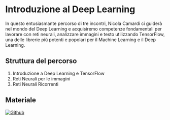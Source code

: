 # Introduzione al Deep Learning

In questo entusiasmante percorso di tre incontri, Nicola Camardi ci guiderà nel mondo del Deep Learning e acquisiremo competenze fondamentali per lavorare con reti neurali, analizzare immagini e testo utilizzando TensorFlow, una delle librerie più potenti e popolari per il Machine Learning e il Deep Learning.

## Struttura del percorso

1. Introduzione a Deep Learning e TensorFlow
2. Reti Neurali per le immagini
3. Reti Neurali Ricorrenti

## Materiale

[![Github](https://img.shields.io/badge/GitHub-181717.svg?style=for-the-badge&logo=GitHub&logoColor=white)](https://github.com/PythonBiellaGroup/MaterialeSerate/tree/master/IntroDeepLearning)